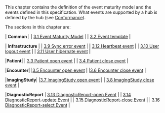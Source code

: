 This chapter contains the definition of the event maturity model and the events defined in this specification. What events are supported by a hub is defined by the hub (see [Conformance](2-7-Conformance.html)).

The sections in this chapter are:

| **Common** |
| [3.1 Event Maturity Model](3-0-EventMaturityModel.html) |
| [3.2 Event template](3-1-template.html) |

| **Infrastructure** |
| [3.9 Sync error event](3-8-syncerror.html) |
| [3.12 Heartbeat event](3-11-heartbeat.html) |
| [3.10 User logout event](3-9-userlogout.html) |
| [3.11 User hibernate event](3-10-userhibernate.html) |

|**Patient**|
| [3.3 Patient open event](3-2-patient-open.html) |
| [3.4 Patient close event](3-3-patient-close.html) |

|**Encounter**|
|[3.5 Encounter open event](3-4-encounter-open.html) |
|[3.6 Encounter close event](3-5-encounter-close.html) |

|**ImagingStudy**|
|[3.7 ImagingStudy open event](3-6-imagingstudy-open.html) |
| [3.8 ImagingStudy close event](3-7-imagingstudy-close.html) |

|**DiagnosticReport**
| [3.13 DiagnosticReport-open Event](3-12-diagnosticreport-open.html) |
| [3.14 DiagnosticReport-update Event](3-13-diagnosticreport-update.html) |
| [3.15 DiagnosticReport-close Event](3-14-diagnosticreport-close.html) |
| [3.16 DiagnosticReport-select Event](3-15-diagnosticreport-select.html) |
